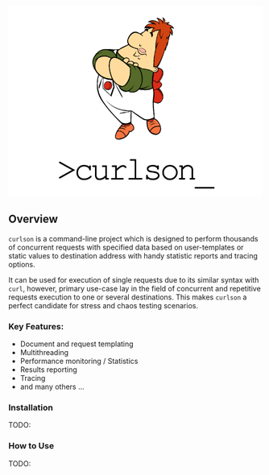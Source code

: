 ![>curlson_](docs/logo_large.png)

## Overview
`curlson` is a command-line project which is designed to perform thousands of concurrent requests with specified data based 
on user-templates or static values to destination address with handy statistic reports and tracing options.

It can be used for execution of single requests due to its similar syntax with `curl`, however, primary use-case lay in the field of 
concurrent and repetitive requests execution to one or several destinations. This makes `curlson` a perfect candidate for stress and chaos 
testing scenarios.


### Key Features:
- Document and request templating
- Multithreading
- Performance monitoring / Statistics 
- Results reporting 
- Tracing
- and many others ... 

### Installation

TODO:

### How to Use

TODO:
